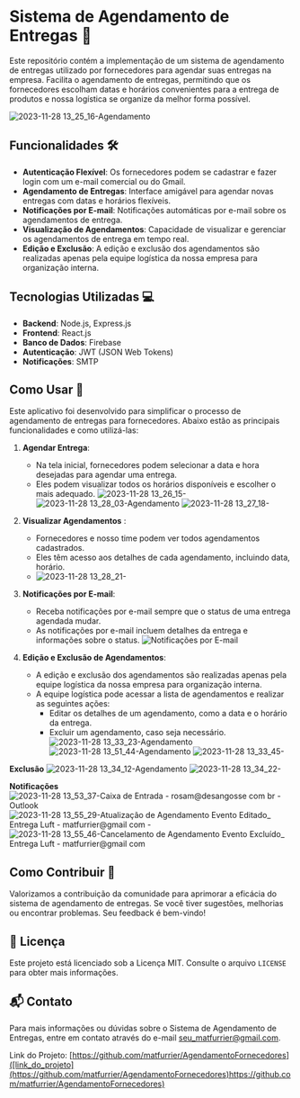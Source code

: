 # Sistema de Agendamento de Entregas 🚚

Este repositório contém a implementação de um sistema de agendamento de entregas utilizado por fornecedores para agendar suas entregas na empresa. 
Facilita o agendamento de entregas, permitindo que os fornecedores escolham datas e horários convenientes para a entrega de produtos e nossa logística se organize da melhor forma possível.

![2023-11-28 13_25_16-Agendamento](https://github.com/matfurrier/AgendamentoFornecedores/assets/30526394/fc365a3a-9078-423e-bd39-92975c022803)

## Funcionalidades 🛠

- **Autenticação Flexível**: Os fornecedores podem se cadastrar e fazer login com um e-mail comercial ou do Gmail.
- **Agendamento de Entregas**: Interface amigável para agendar novas entregas com datas e horários flexíveis.
- **Notificações por E-mail**: Notificações automáticas por e-mail sobre os agendamentos de entrega.
- **Visualização de Agendamentos**: Capacidade de visualizar e gerenciar os agendamentos de entrega em tempo real.
- **Edição e Exclusão**: A edição e exclusão dos agendamentos são realizadas apenas pela equipe logística da nossa empresa para organização interna.

## Tecnologias Utilizadas 💻

- **Backend**: Node.js, Express.js
- **Frontend**: React.js
- **Banco de Dados**: Firebase
- **Autenticação**: JWT (JSON Web Tokens)
- **Notificações**: SMTP

## Como Usar 📖

Este aplicativo foi desenvolvido para simplificar o processo de agendamento de entregas para fornecedores. Abaixo estão as principais funcionalidades e como utilizá-las:

1. **Agendar Entrega**:
   - Na tela inicial, fornecedores podem selecionar a data e hora desejadas para agendar uma entrega.
   - Eles podem visualizar todos os horários disponíveis e escolher o mais adequado.
   ![2023-11-28 13_26_15-](https://github.com/matfurrier/AgendamentoFornecedores/assets/30526394/f5387d34-b8cd-4225-95ff-4e2a9321b8b1)
   ![2023-11-28 13_28_03-Agendamento](https://github.com/matfurrier/AgendamentoFornecedores/assets/30526394/c760812e-4bbc-4650-b486-f8ab378248dc)
   ![2023-11-28 13_27_18-](https://github.com/matfurrier/AgendamentoFornecedores/assets/30526394/93eb5e25-0b49-4174-a32a-47b42e05ce97)

2. **Visualizar Agendamentos** :
   - Fornecedores e nosso time podem ver todos agendamentos cadastrados.
   - Eles têm acesso aos detalhes de cada agendamento, incluindo data, horário.
   - ![2023-11-28 13_28_21-](https://github.com/matfurrier/AgendamentoFornecedores/assets/30526394/b52f980d-0c98-49d3-8d74-78dd7adca671)
  

3. **Notificações por E-mail**:
   - Receba notificações por e-mail sempre que o status de uma entrega agendada mudar.
   - As notificações por e-mail incluem detalhes da entrega e informações sobre o status.
   ![Notificações por E-mail](insira_aqui_o_link_da_imagem)

4. **Edição e Exclusão de Agendamentos**:
   - A edição e exclusão dos agendamentos são realizadas apenas pela equipe logística da nossa empresa para organização interna.
   - A equipe logística pode acessar a lista de agendamentos e realizar as seguintes ações:
     - Editar os detalhes de um agendamento, como a data e o horário da entrega.
     - Excluir um agendamento, caso seja necessário.
   ![2023-11-28 13_33_23-Agendamento](https://github.com/matfurrier/AgendamentoFornecedores/assets/30526394/908e7c97-dcb3-4527-95da-27dde3d2aa39)
   ![2023-11-28 13_51_44-Agendamento](https://github.com/matfurrier/AgendamentoFornecedores/assets/30526394/ac81da28-9dff-47b8-87f3-326732c5dee2)
   ![2023-11-28 13_33_45-](https://github.com/matfurrier/AgendamentoFornecedores/assets/30526394/b91e1a52-789a-4a7d-839b-026e1574ee20)

**Exclusão**
   ![2023-11-28 13_34_12-Agendamento](https://github.com/matfurrier/AgendamentoFornecedores/assets/30526394/c1876023-31ed-480a-ab35-3ddbb7840fcd)
   ![2023-11-28 13_34_22-](https://github.com/matfurrier/AgendamentoFornecedores/assets/30526394/957260aa-b3b6-4559-a932-bbd3954375f6)


**Notificações**
   ![2023-11-28 13_53_37-Caixa de Entrada - rosam@desangosse com br - Outlook](https://github.com/matfurrier/AgendamentoFornecedores/assets/30526394/9b80fc73-8384-41e4-a0b2-fef4ae1ff2aa)
   ![2023-11-28 13_55_29-Atualização de Agendamento Evento Editado_ Entrega Luft - matfurrier@gmail com -](https://github.com/matfurrier/AgendamentoFornecedores/assets/30526394/86c78013-7ae9-4a85-ad5f-d9a4655a3668)
   ![2023-11-28 13_55_46-Cancelamento de Agendamento Evento Excluído_ Entrega Luft - matfurrier@gmail com](https://github.com/matfurrier/AgendamentoFornecedores/assets/30526394/2f56aacc-97c4-4b99-9eb3-b58ce1b8ceec)


## Como Contribuir 👥

Valorizamos a contribuição da comunidade para aprimorar a eficácia do sistema de agendamento de entregas. Se você tiver sugestões, melhorias ou encontrar problemas. Seu feedback é bem-vindo!

## 📄 Licença

Este projeto está licenciado sob a Licença MIT. Consulte o arquivo `LICENSE` para obter mais informações.

## 📬 Contato

Para mais informações ou dúvidas sobre o Sistema de Agendamento de Entregas, entre em contato através do e-mail [seu_matfurrier@gmail.com](mailto:matfurrier@gmail.com).

Link do Projeto: [https://github.com/matfurrier/AgendamentoFornecedores]([link_do_projeto](https://github.com/matfurrier/AgendamentoFornecedores)https://github.com/matfurrier/AgendamentoFornecedores)
